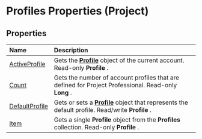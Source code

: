 
# Profiles Properties (Project)

## Properties



|**Name**|**Description**|
|:-----|:-----|
|[ActiveProfile](ae35bf36-f49c-358c-6ea3-db2968665f7f.md)|Gets the  **[Profile](92ae9d1a-ea4d-1814-1655-f0798f4b18d0.md)** object of the current account. Read-only **Profile** .|
|[Count](309a89a9-9478-242f-6108-7054e4526253.md)|Gets the number of account profiles that are defined for Project Professional. Read-only  **Long** .|
|[DefaultProfile](8c40d73c-43e3-7a01-c208-ef0d507888d5.md)|Gets or sets a  **[Profile](92ae9d1a-ea4d-1814-1655-f0798f4b18d0.md)** object that represents the default profile. Read/write **Profile** .|
|[Item](67716296-1a8c-dd6a-3dd5-beb0a23dd78a.md)|Gets a single  **Profile** object from the **Profiles** collection. Read-only **Profile** .|
